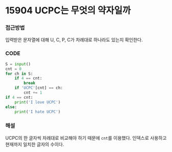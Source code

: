 # 15904 UCPC는 무엇의 약자일까



### 접근방법

입력받은 문자열에 대해 U, C, P, C가 차례대로 하나라도 있는지 확인한다.

### CODE

```python
S = input()
cnt = 0
for ch in S:
    if 4 == cnt:
        break
    if 'UCPC'[cnt] == ch:
        cnt += 1
if 4 == cnt:
    print('I love UCPC')
else:
    print('I hate UCPC')
```

### 해설

UCPC의 한 글자씩 차례대로 비교해야 하기 때문에 `cnt`를 이용했다. 인덱스로 사용하고 현재까지 일치한 글자의 수이다.

